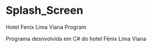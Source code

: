 # Splash_Screen
Hotel Fenix Lima Viana Program

Programa desnvolvida em C# do hotel Fênix Lima Viana
